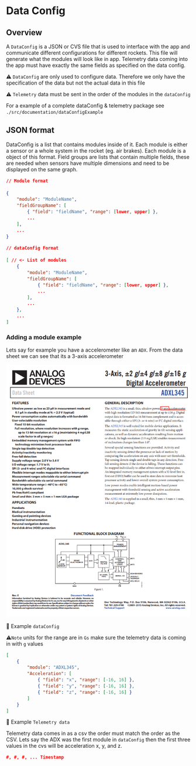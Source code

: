 # Data Config
## Overview 

A `DataConfig` is a JSON or CVS file that is used to interface with the app and communicate different configurations for different rockets. This file will generate what the modules will look like in app. Telemetry data coming into the app must have exactly the same fields as specified on the data config.

⚠️ `DataConfig` are only used to configure data. Therefore we only have the specification of the data but not the actual data in this file

⚠️ `Telemetry` data must be sent in the order of the modules in the `dataConfig`

For a example of a complete dataConfig & telemetry package see `./src/documentation/dataConfigExample`

## JSON format

DataConfig is a list that contains modules inside of it. Each module is either a sensor or a whole system in the rocket (eg. air brakes). Each module is a object of this format. Field groups are lists that contain multiple fields, these are needed when sensors have multiple dimensions and need to be displayed on the same graph. 

```JSON
// Module format

{
    "module": "ModuleName",
    "fieldGroupName": [
        { "field": "fieldName", "range": [lower, upper] },
        ...
    ],
    ...
}

```

```JSON
// dataConfig Format

[ // <- List of modules
    {
        "module": "ModuleName",
        "fieldGroupName": [
            { "field": "fieldName", "range": [lower, upper] },
            ...
        ],
        ...
    },
    ...
]

```

### Adding a module example

Lets say for example you have a accelerometer like an `ADX`. From the data sheet we can see that its a 3-axis accelerometer

<p align="center">
    <img src="./assets/ADX-datasheet.png" width="600"/>
</p>



📙 Example `dataConfig`

⚠️`Note` units for the range are in `Gs` make sure the telemetry data is coming in with `g` values 

```JSON 
[
    {
        "module": "ADXL345",
        "Acceleration": [
            { "field": "x", "range": [-16, 16] },
            { "field": "y", "range": [-16, 16] },
            { "field": "z", "range": [-16, 16] }
        ]
    }
]
```

📣 Example `Telemetry data` 

Telemetry data comes in as a csv the order must match the order as the CSV.
Lets say the ADX was the first module in `dataConfig` then the first three values in the cvs will be acceleration x, y, and z.
```JSON
#, #, #, ... Timestamp
```

